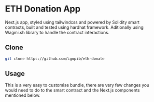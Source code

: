 # ETH Donation App

Next.js app, styled using tailwindcss and powered by Solidity smart contracts, built and tested using hardhat framework. Aditionally using Wagmi.sh library to handle the contract interactions.

## Clone

```bash
git clone https://github.com/igopib/eth-donate
```

## Usage

This is a very easy to customise bundle, there are very few changes you would need to do to the smart contract and the Next.js components mentioned below.
